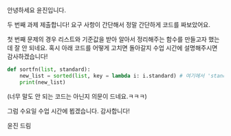 안녕하세요 윤진입니다.

두 번째 과제 제출합니다! 요구 사항이 간단해서 정말 간단하게 코드를 짜보았어요.

첫 번째 문제의 경우 리스트와 기준값을 받아 알아서 정리해주는 함수를 만들고자 했는데 잘 안 되네요.
혹시 아래 코드를 어떻게 고치면 돌아갈지 수업 시간에 설명해주시면 감사하겠습니다!

```python
def sortfn(list, standard):
    new_list = sorted(list, key = lambda i: i.standard) # 여기에서 'standard라는 변수 가지고 있지 않다'고 오류 메세지가 떴습니다.
    print(new_list)
```

(너무 말도 안 되는 코드는 아닌지 의문이 드네요.ㅋㅋㅋ)

그럼 수요일 수업 시간에 뵙겠습니다. 감사합니다!

윤진 드림
